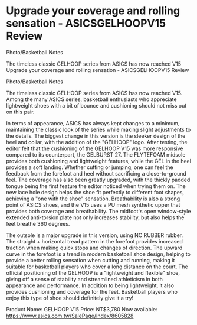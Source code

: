 #  Upgrade your coverage and rolling sensation - ASICSGELHOOPV15 Review

Photo/Basketball Notes

The timeless classic GELHOOP series from ASICS has now reached V15 
  Upgrade your coverage and rolling sensation - ASICSGELHOOPV15 Review

Photo/Basketball Notes

The timeless classic GELHOOP series from ASICS has now reached V15. Among the many ASICS series, basketball enthusiasts who appreciate lightweight shoes with a bit of bounce and cushioning should not miss out on this pair.

In terms of appearance, ASICS has always kept changes to a minimum, maintaining the classic look of the series while making slight adjustments to the details. The biggest change in this version is the sleeker design of the heel and collar, with the addition of the "GELHOOP" logo. After testing, the editor felt that the cushioning of the GELHOOP V15 was more responsive compared to its counterpart, the GELBURST 27. The FLYTEFOAM midsole provides both cushioning and lightweight features, while the GEL in the heel provides a soft landing. Whether cutting or jumping, one can feel the feedback from the forefoot and heel without sacrificing a close-to-ground feel. The coverage has also been greatly upgraded, with the thickly padded tongue being the first feature the editor noticed when trying them on. The new lace hole design helps the shoe fit perfectly to different foot shapes, achieving a "one with the shoe" sensation. Breathability is also a strong point of ASICS shoes, and the V15 uses a PU mesh synthetic upper that provides both coverage and breathability. The midfoot's open window-style extended anti-torsion plate not only increases stability, but also helps the feet breathe 360 degrees.

The outsole is a major upgrade in this version, using NC RUBBER rubber. The straight + horizontal tread pattern in the forefoot provides increased traction when making quick stops and changes of direction. The upward curve in the forefoot is a trend in modern basketball shoe design, helping to provide a better rolling sensation when cutting and running, making it suitable for basketball players who cover a long distance on the court. The official positioning of the GELHOOP is a "lightweight and flexible" shoe, giving off a sense of stability and streamlined athleticism in both appearance and performance. In addition to being lightweight, it also provides cushioning and coverage for the feet. Basketball players who enjoy this type of shoe should definitely give it a try!

Product Name: GELHOOP V15
Price: NT$3,780
Now available: https://www.asics.com.tw/SalePage/Index/8605828